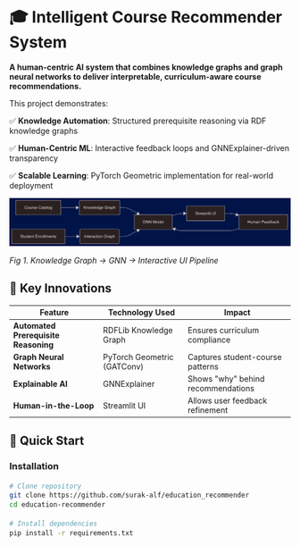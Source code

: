 # 🎓 Intelligent Course Recommender System  

**A human-centric AI system that combines knowledge graphs and graph neural networks to deliver interpretable, curriculum-aware course recommendations.**  

This project demonstrates:  

✅ **Knowledge Automation**: Structured prerequisite reasoning via RDF knowledge graphs  

✅ **Human-Centric ML**: Interactive feedback loops and GNNExplainer-driven transparency  

✅ **Scalable Learning**: PyTorch Geometric implementation for real-world deployment  

![project flowchart](mermaid-diagram-2025-04-18-091337.png)

*Fig 1. Knowledge Graph → GNN → Interactive UI Pipeline*

## 🌟 Key Innovations
| Feature                  | Technology Used       | Impact                          |
|--------------------------|-----------------------|----------------------------------|
| **Automated Prerequisite Reasoning** | RDFLib Knowledge Graph | Ensures curriculum compliance |
| **Graph Neural Networks** | PyTorch Geometric (GATConv) | Captures student-course patterns |
| **Explainable AI**       | GNNExplainer           | Shows "why" behind recommendations |
| **Human-in-the-Loop**    | Streamlit UI           | Allows user feedback refinement |

## 🚀 Quick Start
### Installation
```bash
# Clone repository
git clone https://github.com/surak-alf/education_recommender
cd education-recommender

# Install dependencies
pip install -r requirements.txt